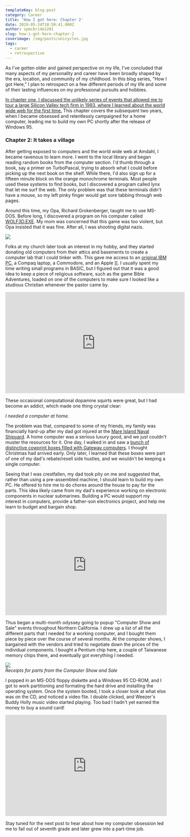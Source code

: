 ```yaml
---
templateKey: blog-post
category: Career
title: 'How I got here: Chapter 2'
date: 2019-05-24T18:50:41.000Z
author: spmcbride1201
slug: how-i-got-here-chapter-2
coverimage: /img/posts/unicycles.jpg
tags:
  - career
  - retrospective
---
```


As I've gotten older and gained perspective on my life, I've concluded that many aspects of my personality and career have been broadly shaped by the era, location, and community of my childhood. In this blog series, "How I got Here," I plan to retrospect on a few different periods of my life and some of their lasting influences on my professional pursuits and hobbies. 

[In chapter one, I discussed the unlikely series of events that allowed me to tour a large Silicon Valley tech firm in 1993, where I learned about the world wide web for the first time.](/how-i-got-here-chapter-1) This chapter covers the subsequent two years, when I became obsessed and relentlessly campaigned for a home computer, leading me to build my own PC shortly after the release of Windows 95.

### Chapter 2: It takes a village

After getting exposed to computers and the world wide web at Amdahl, I became ravenous to learn more. I went to the local library and began reading random books from the computer section. I'd thumb through a book, say a primer on TurboPascal, trying to absorb what I could before picking up the next book on the shelf. While there, I'd also sign up for a fifteen minute block on the orange monochrome terminals. Most people used these systems to find books, but I discovered a program called lynx that let me surf the web. The only problem was that these terminals didn't have a mouse, so my left pinky finger would get sore tabbing through web pages.

Around this time, my Opa, Richard Grokenberger, taught me to use MS-DOS. Before long, I discovered a program on his computer called [WOLF3D.EXE](https://en.wikipedia.org/wiki/Wolfenstein_3D). My mom was concerned that this game was too violent, but Opa insisted that it was fine. After all, I was shooting digital nazis.

![](/img/posts/how-i-got-here-chapter-2/wolf3d.jpg)

Folks at my church later took an interest in my hobby, and they started donating old computers from their attics and basements to create a computer lab that I could tinker with. This gave me access to an [original IBM PC](https://www.quora.com/What-was-it-like-to-use-the-first-IBM-Personal-Computer), a Compaq laptop, a Commodore, and an Apple \]\[. I usually spent my time writing small programs in BASIC, but I figured out that it was a good idea to keep a piece of religious software, such as the game Bible Adventures, loaded on one of the computers to make sure I looked like a studious Christian whenever the pastor came by. 

<iframe width="560" height="315" src="https://www.youtube.com/embed/QQnB5QrQWA8" frameborder="0" allow="accelerometer; autoplay; encrypted-media; gyroscope; picture-in-picture" allowfullscreen></iframe>

These occasional computational dopamine squirts were great, but I had become an addict, which made one thing crystal clear:

_I needed a computer at home._

The problem was that, compared to some of my friends, my family was financially hard-up after my dad got injured at the [Mare Island Naval Shipyard](https://en.wikipedia.org/wiki/Mare_Island_Naval_Shipyard). A home computer was a serious luxury good, and we just couldn't muster the resources for it. One day, I walked in and saw a [bunch of distinctive cowprint boxes filled with Gateway computers](https://youtu.be/duwqWCNuEmI?t=15s). I thought Christmas had arrived early. Only later, I learned that these boxes were part of one of my dad's rebate/resell side hustles, and we wouldn't be keeping a single computer.

Seeing that I was crestfallen, my dad took pity on me and suggested that, rather than using a pre-assembled machine, I should learn to build my own PC. He offered to hire me to do chores around the house to pay for the parts. This idea likely came from my dad's experience working on electronic components in nuclear submarines. Building a PC would support my interest in computers, provide a father-son electronics project, and help me learn to budget and bargain shop.

<iframe width="100%" height="315" src="https://www.youtube.com/embed/bVvd733siBM" frameborder="0" allow="accelerometer; autoplay; encrypted-media; gyroscope; picture-in-picture" allowfullscreen></iframe>

Thus began a multi-month odyssey going to popup "Computer Show and Sale" events throughout Northern California. I drew up a list of all the different parts that I needed for a working computer, and I bought them piece by piece over the course of several months. At the computer shows, I bargained with the vendors and tried to negotiate down the prices of the individual components. I bought a Pentium chip here, a couple of Taiwanese memory chips there, and eventually got everything I needed.

![](/img/posts/how-i-got-here-chapter-2/computer-part-receipts.jpg)
<br/>*Receipts for parts from the Computer Show and Sale*

I popped in an MS-DOS floppy diskette and a Windows 95 CD-ROM, and I got to work partitioning and formating the hard drive and installing the operating system. Once the system booted, I took a closer look at what else was on the CD, and noticed a video file. I double clicked, and Weezer's Buddy Holly music video started playing. Too bad I hadn't yet earned the money to buy a sound card!

<iframe width="100%" height="315" src="https://www.youtube.com/embed/hqi2Jy0UMiA" frameborder="0" allow="accelerometer; autoplay; encrypted-media; gyroscope; picture-in-picture" allowfullscreen></iframe>

Stay tuned for the next post to hear about how my computer obsession led me to fail out of seventh grade and later grew into a part-time job.
